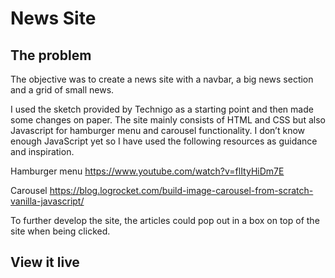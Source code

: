 # News Site

## The problem

The objective was to create a news site with a navbar, a big news section and a grid of small news.

I used the sketch provided by Technigo as a starting point and then made some changes on paper. The site mainly consists of HTML and CSS but also Javascript for hamburger menu and carousel functionality.
I don’t know enough JavaScript yet so I have used the following resources as guidance and inspiration.

Hamburger menu
https://www.youtube.com/watch?v=flItyHiDm7E

Carousel
https://blog.logrocket.com/build-image-carousel-from-scratch-vanilla-javascript/


To further develop the site, the articles could pop out in a box on top of the site when being clicked.


## View it live
